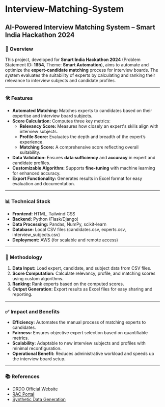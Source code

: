 # Interview-Matching-System
## **AI-Powered Interview Matching System – Smart India Hackathon 2024**

### 📌 **Overview**
This project, developed for **Smart India Hackathon 2024** (Problem Statement ID: **1654**, Theme: **Smart Automation**), aims to automate and optimize the **expert-candidate matching** process for interview boards. The system evaluates the suitability of experts by calculating and ranking their relevance to interview subjects and candidate profiles.

---

### 🛠️ **Features**
- **Automated Matching:** Matches experts to candidates based on their expertise and interview board subjects.  
- **Score Calculation:** Computes three key metrics:  
   - **Relevancy Score:** Measures how closely an expert's skills align with interview subjects.  
   - **Profile Score:** Evaluates the depth and breadth of the expert’s experience.  
   - **Matching Score:** A comprehensive score reflecting overall suitability.  
- **Data Validation:** Ensures **data sufficiency** and **accuracy** in expert and candidate profiles.  
- **Customizable Algorithm:** Supports **fine-tuning** with machine learning for enhanced accuracy.  
- **Export Functionality:** Generates results in Excel format for easy evaluation and documentation.  

---

### 📊 **Technical Stack**
- **Frontend:** HTML, Tailwind CSS  
- **Backend:** Python (Flask/Django)  
- **Data Processing:** Pandas, NumPy, scikit-learn  
- **Database:** Local CSV files (candidates.csv, experts.csv, interview_subjects.csv)  
- **Deployment:** AWS (for scalable and remote access)  

---

### 📐 **Methodology**
1. **Data Input:** Load expert, candidate, and subject data from CSV files.  
2. **Score Computation:** Calculate relevancy, profile, and matching scores using custom algorithms.  
3. **Ranking:** Rank experts based on the computed scores.  
4. **Output Generation:** Export results as Excel files for easy sharing and reporting.  

---

### ✅ **Impact and Benefits**
- **Efficiency:** Automates the manual process of matching experts to candidates.  
- **Fairness:** Ensures objective expert selection based on quantifiable metrics.  
- **Scalability:** Adaptable to new interview subjects and profiles with minimal reconfiguration.  
- **Operational Benefit:** Reduces administrative workload and speeds up the interview board setup.  

---

### 📚 **References**
- [DRDO Official Website](https://drdo.gov.in/drdo/)  
- [RAC Portal](https://rac.gov.in/index.php?lang=en&id=0)  
- [Synthetic Data Generation](https://synthetics.docs.gretel.ai/en/stable/)  

